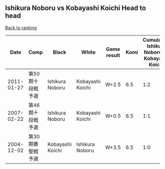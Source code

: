 ## Ishikura Noboru vs Kobayashi Koichi Head to head

[Back to ranking](../../index.md)




| **Date** | **Comp** | **Black** | **White** | **Game result** | **Komi** | **Cumulative Ishikura Noboru vs Kobayashi Koichi** | **Ishikura Noboru streak** | **Kobayashi Koichi streak** | 
| --- | --- | --- | --- | --- | --- | --- | --- | --- |
| 2011-01-27 | 第50期十段戦予選 | Ishikura Noboru | Kobayashi Koichi | W+2.5 | 6.5 | 1:2 | 0 | 2 | 
| 2007-02-22 | 第46期十段戦予選 | Ishikura Noboru | Kobayashi Koichi | W+0.5 | 6.5 | 1:1 | 0 | 1 | 
| 2004-12-02 | 第30期碁聖戦予選 | Kobayashi Koichi | Ishikura Noboru | W+3.5 | 6.5 | 1:0 | 1 | 0 |




